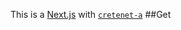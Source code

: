 This is a [Next.js](https://nextjs.org/)
with [`cretenet-a`](https://github.com/verel/et.js/tree/caary/ckag/reae)
##Get
